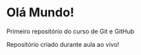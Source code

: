 # Olá Mundo!
 Primeiro repositório do curso de Git e GitHub

Repositório criado durante aula ao vivo!